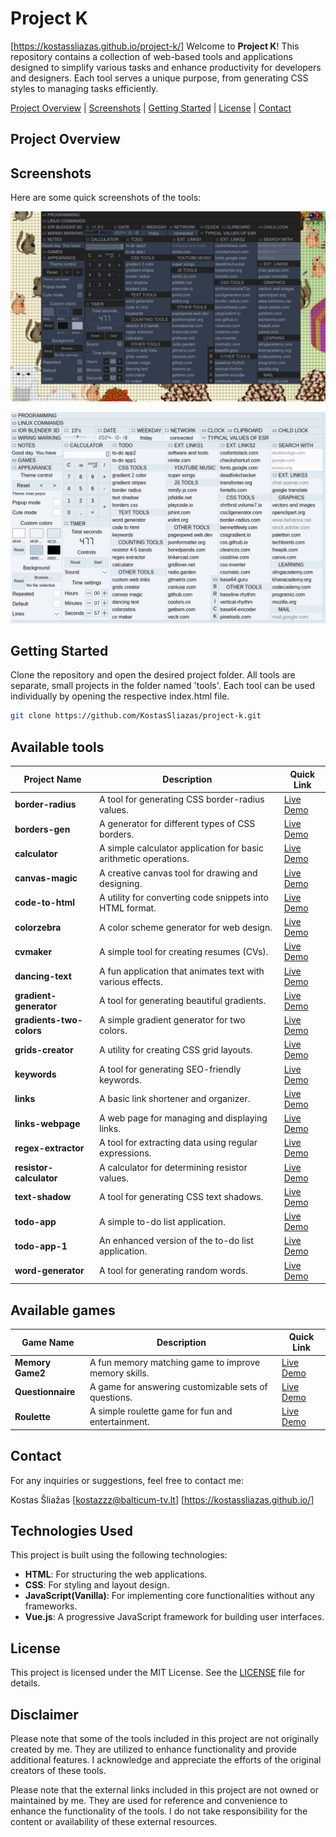 # Project K
[https://kostassliazas.github.io/project-k/]
Welcome to **Project K**! This repository contains a collection of web-based tools and applications designed to simplify various tasks and enhance productivity for developers and designers. Each tool serves a unique purpose, from generating CSS styles to managing tasks efficiently.

[Project Overview](#projects-overview) | [Screenshots](#screenshots) | [Getting Started](#getting-started) | [License](#license) | [Contact](#contact)

## Project Overview

## Screenshots

Here are some quick screenshots of the tools:

![Project K Screenshot](screenshots1.png)

![Project K Screenshot](screenshots.png)

## Getting Started

Clone the repository and open the desired project folder. All tools are separate, small projects in the folder named 'tools'. Each tool can be used individually by opening the respective index.html file.

```bash
git clone https://github.com/KostasSliazas/project-k.git
```
## Available tools

| Project Name             | Description                                               | Quick Link                  |
|--------------------------|-----------------------------------------------------------|-----------------------------|
| **border-radius**        | A tool for generating CSS border-radius values.          | <a href="https://kostassliazas.github.io/project-k/tools/border-radius" target="_blank" rel="noopener noreferrer">Live Demo</a>             |
| **borders-gen**          | A generator for different types of CSS borders.          | <a href="https://kostassliazas.github.io/project-k/tools/borders-gen" target="_blank" rel="noopener noreferrer">Live Demo</a>             |
| **calculator**           | A simple calculator application for basic arithmetic operations. | <a href="https://kostassliazas.github.io/project-k/tools/calculator" target="_blank" rel="noopener noreferrer">Live Demo</a>         |
| **canvas-magic**         | A creative canvas tool for drawing and designing.        | <a href="https://kostassliazas.github.io/project-k/tools/canvas-magic" target="_blank" rel="noopener noreferrer">Live Demo</a>             |
| **code-to-html**         | A utility for converting code snippets into HTML format. | <a href="https://kostassliazas.github.io/project-k/tools/code-to-html" target="_blank" rel="noopener noreferrer">Live Demo</a>             |
| **colorzebra**           | A color scheme generator for web design.                 | <a href="https://kostassliazas.github.io/project-k/tools/colorzebra" target="_blank" rel="noopener noreferrer">Live Demo</a>           |
| **cvmaker**              | A simple tool for creating resumes (CVs).                | <a href="https://kostassliazas.github.io/project-k/tools/cvmaker" target="_blank" rel="noopener noreferrer">Live Demo</a>              |
| **dancing-text**         | A fun application that animates text with various effects.| <a href="https://kostassliazas.github.io/project-k/tools/dancing-text" target="_blank" rel="noopener noreferrer">Live Demo</a>         |
| **gradient-generator**   | A tool for generating beautiful gradients.                | <a href="https://kostassliazas.github.io/project-k/tools/gradient-generator" target="_blank" rel="noopener noreferrer">Live Demo</a>   |
| **gradients-two-colors** | A simple gradient generator for two colors.              | <a href="https://kostassliazas.github.io/project-k/tools/gradients-two-colors" target="_blank" rel="noopener noreferrer">Live Demo</a> |
| **grids-creator**        | A utility for creating CSS grid layouts.                 | <a href="https://kostassliazas.github.io/project-k/tools/grids-creator" target="_blank" rel="noopener noreferrer">Live Demo</a>        |
| **keywords**             | A tool for generating SEO-friendly keywords.             | <a href="https://kostassliazas.github.io/project-k/tools/keywords" target="_blank" rel="noopener noreferrer">Live Demo</a>             |
| **links**                | A basic link shortener and organizer.                    | <a href="https://kostassliazas.github.io/project-k/tools/links" target="_blank" rel="noopener noreferrer">Live Demo</a>                |
| **links-webpage**        | A web page for managing and displaying links.            | <a href="https://kostassliazas.github.io/project-k/tools/links-webpage" target="_blank" rel="noopener noreferrer">Live Demo</a>        |
| **regex-extractor**      | A tool for extracting data using regular expressions.    | <a href="https://kostassliazas.github.io/project-k/tools/regex-extractor" target="_blank" rel="noopener noreferrer">Live Demo</a>      |
| **resistor-calculator**  | A calculator for determining resistor values.            | <a href="https://kostassliazas.github.io/project-k/tools/resistor-calculator" target="_blank" rel="noopener noreferrer">Live Demo</a>  |
| **text-shadow**          | A tool for generating CSS text shadows.                  | <a href="https://kostassliazas.github.io/project-k/tools/text-shadow" target="_blank" rel="noopener noreferrer">Live Demo</a>          |
| **todo-app**             | A simple to-do list application.                          | <a href="https://kostassliazas.github.io/project-k/tools/todo-app" target="_blank" rel="noopener noreferrer">Live Demo</a>             |
| **todo-app-1**           | An enhanced version of the to-do list application.       | <a href="https://kostassliazas.github.io/project-k/tools/todo-app-1" target="_blank" rel="noopener noreferrer">Live Demo</a>           |
| **word-generator**       | A tool for generating random words.                       | <a href="https://kostassliazas.github.io/project-k/tools/word-generator" target="_blank" rel="noopener noreferrer">Live Demo</a>       |

## Available games

| Game Name                | Description                                               | Quick Link                  |
|--------------------------|-----------------------------------------------------------|-----------------------------|
| **Memory Game2**         | A fun memory matching game to improve memory skills.       | <a href="https://kostassliazas.github.io/project-k/games/memory-game" target="_blank" rel="noopener noreferrer">Live Demo</a>               |
| **Questionnaire**        | A game for answering customizable sets of questions.           | <a href="https://kostassliazas.github.io/project-k/games/questionnaire" target="_blank" rel="noopener noreferrer">Live Demo</a>              |
| **Roulette**             | A simple roulette game for fun and entertainment.          | <a href="https://kostassliazas.github.io/project-k/games/roulette" target="_blank" rel="noopener noreferrer">Live Demo</a>                   |

## Contact

For any inquiries or suggestions, feel free to contact me:

Kostas Šliažas
[kostazzz@balticum-tv.lt]
[https://kostassliazas.github.io/]

## Technologies Used

This project is built using the following technologies:

- **HTML**: For structuring the web applications.
- **CSS**: For styling and layout design.
- **JavaScript(Vanilla)**: For implementing core functionalities without any frameworks.
- **Vue.js**: A progressive JavaScript framework for building user interfaces.

## License

This project is licensed under the MIT License. See the [LICENSE](LICENSE.txt) file for details.

## Disclaimer

Please note that some of the tools included in this project are not originally created by me. They are utilized to enhance functionality and provide additional features. I acknowledge and appreciate the efforts of the original creators of these tools.

Please note that the external links included in this project are not owned or maintained by me. They are used for reference and convenience to enhance the functionality of the tools. I do not take responsibility for the content or availability of these external resources.
